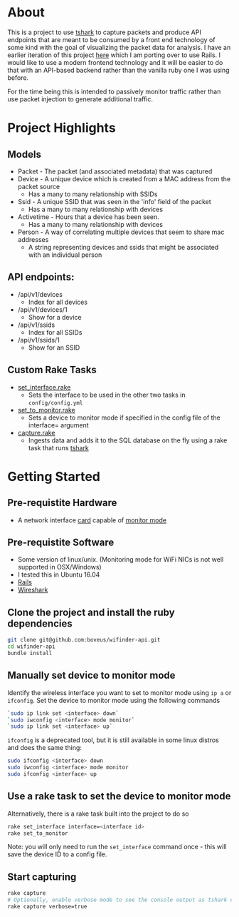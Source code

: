 # About #
This is a project to use [tshark](https://www.wireshark.org/docs/man-pages/tshark.html) to capture packets and produce API endpoints that are meant to be consumed by a front end technology of some kind with the goal of visualizing the packet data for analysis.  I have an earlier iteration of this project [here](https://github.com/boveus/wifinder) which I am porting over to use Rails.  I would like to use a modern frontend technology and it will be easier to do that with an API-based backend rather than the vanilla ruby one I was using before.

For the time being this is intended to passively monitor traffic rather than use packet injection to generate additional traffic.

# Project Highlights #

## Models
* Packet - The packet (and associated metadata) that was captured
* Device - A unique device which is created from a MAC address from the packet source
  * Has a many to many relationship with SSIDs
* Ssid - A unique SSID that was seen in the 'info' field of the packet
  * Has a many to many relationship with devices
* Activetime - Hours that a device has been seen. 
  * Has a many to many relationship with devices
* Person - A way of correlating multiple devices that seem to share mac addresses
  * A string representing devices and ssids that might be associated with an individual person

## API endpoints:
* /api/v1/devices
  * Index for all devices
* /api/v1/devices/1 
  * Show for a device
* /api/v1/ssids
  * Index for all SSIDs
* /api/v1/ssids/1
  * Show for an SSID
  
## Custom Rake Tasks
* [set_interface.rake](https://github.com/boveus/wifinder-api/blob/master/lib/tasks/set_interface.rake)
  * Sets the interface to be used in the other two tasks in `config/config.yml` 
* [set_to_monitor.rake](https://github.com/boveus/wifinder-api/blob/master/lib/tasks/set_to_monitor.rake)
  * Sets a device to monitor mode if specified in the config file of the interface=<interface> argument
* [capture.rake](https://github.com/boveus/wifinder-api/blob/master/lib/tasks/capture.rake) 
  * Ingests data and adds it to the SQL database on the fly using a rake task that runs [tshark](https://www.wireshark.org/docs/man-pages/tshark.html)
  
# Getting Started #

## Pre-requistite Hardware ##
- A network interface [card](https://www.acrylicwifi.com/en/support-webinars-wifi-wireless-network-software-tools/compatible-hardware/) capable of [monitor mode](https://en.wikipedia.org/wiki/Monitor_mode)

## Pre-requistite Software ##
- Some version of linux/unix. (Monitoring mode for WiFi NICs is not well supported in OSX/Windows)
- I tested this in Ubuntu 16.04
- [Rails](http://installrails.com/)
- [Wireshark](https://www.wireshark.org/)


## Clone the project and install the ruby dependencies
```bash
git clone git@github.com:boveus/wifinder-api.git
cd wifinder-api
bundle install
```

## Manually set device to monitor mode
Identify the wireless interface you want to set to monitor mode using `ip a` or `ifconfig`.
Set the device to monitor mode using the following commands
```bash
`sudo ip link set <interface> down`
`sudo iwconfig <interface> mode monitor`
`sudo ip link set <interface> up`
```
`ifconfig` is a deprecated tool, but it is still available in some linux distros and does the same thing:
```bash
sudo ifconfig <interface> down
sudo iwconfig <interface> mode monitor
sudo ifconfig <interface> up
```

## Use a rake task to set the device to monitor mode
Alternatively, there is a rake task built into the project to do so
```bash
rake set_interface interface=<interface id>
rake set_to_monitor
```
Note: you will only need to run the `set_interface` command once - this will save the device ID to a config file.

## Start capturing
```bash
rake capture
# Optionally, enable verbose mode to see the console output as tshark collects packets
rake capture verbose=true
```
